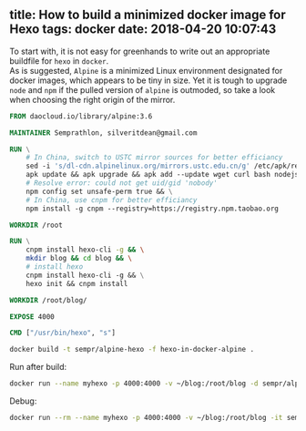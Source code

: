 title: How to build a minimized docker image for Hexo
tags: docker
date: 2018-04-20 10:07:43
---
To start with, it is not easy for greenhands to write out an appropriate buildfile for `hexo` in `docker`.  
As is suggested, `Alpine` is a minimized Linux environment designated for docker images, which appears to be tiny in size.
Yet it is tough to upgrade `node` and `npm` if the pulled version of `alpine` is outmoded, so take a look when choosing the right origin of the mirror.
``` dockerfile
FROM daocloud.io/library/alpine:3.6

MAINTAINER Semprathlon, silveritdean@gmail.com

RUN \
    # In China, switch to USTC mirror sources for better efficiancy
    sed -i 's/dl-cdn.alpinelinux.org/mirrors.ustc.edu.cn/g' /etc/apk/repositories && \
    apk update && apk upgrade && apk add --update wget curl bash nodejs-npm && \
    # Resolve error: could not get uid/gid 'nobody'
    npm config set unsafe-perm true && \
    # In China, use cnpm for better efficiancy
    npm install -g cnpm --registry=https://registry.npm.taobao.org

WORKDIR /root

RUN \
    cnpm install hexo-cli -g && \
    mkdir blog && cd blog && \
    # install hexo
    cnpm install hexo-cli -g && \
    hexo init && cnpm install 

WORKDIR /root/blog/

EXPOSE 4000

CMD ["/usr/bin/hexo", "s"]
```

``` bash
docker build -t sempr/alpine-hexo -f hexo-in-docker-alpine .
```

Run after build:
``` bash
docker run --name myhexo -p 4000:4000 -v ~/blog:/root/blog -d sempr/alpine-hexo:release
```

Debug:
``` bash
docker run --rm --name myhexo -p 4000:4000 -v ~/blog:/root/blog -it sempr/alpine-hexo:debug /bin/bash
```